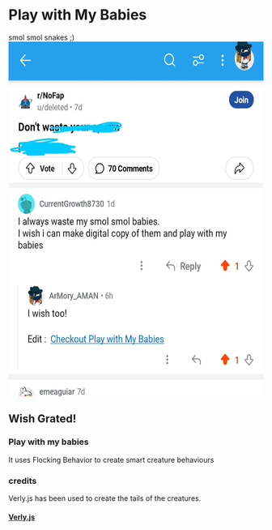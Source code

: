 # Play with My Babies
smol smol snakes ;)
<img src="/asset/spern.jpg" height="700">
## Wish Grated!
### Play with my babies

It uses Flocking Behavior to create smart creature behaviours

### credits
Verly.js has been used to create the tails of the creatures.
#### **[Verly.js](https://github.com/anuraghazra/Verly.js/)**
